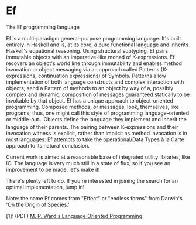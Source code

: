 # Ef
The Ef programming language

Ef is a multi-paradigm general-purpose programming language. It's built entirely in Haskell and is, at its core, a pure functional language and inherits Haskell's equational reasoning. Using structural subtyping, Ef pairs immutable objects with an imperative-like monad of K-expressions. Ef recovers an object's world line through immutability and enables method invocation or object messaging via an approach called Patterns (K-expressions, continuation expressions) of Symbols. Patterns allow implementation of both language constructs and complex interaction with objects; send a Pattern of methods to an object by way of a, possibly complex and dynamic, composition of messages guaranteed statically to be invokable by that object. Ef has a unique approach to object-oriented programming. Composed methods, or messages, look, themselves, like programs; thus, one might call this style of programming language-oriented or middle-out<sub>1</sub>. Objects define the language they implement and inherit the language of their parents. The pairing between K-expressions and their invocation witness is explicit, rather than implicit as method invocation is in most languages. Ef attempts to take the operational/Data Types à la Carte approach to its natural conclusion.

Current work is aimed at a reasonable base of integrated utility libraries, like IO. The language is very much still in a state of flux, so if you see an improvement to be made, let's make it! 

There's plenty left to do. If you're interested in joining the search for an optimal implementation, jump in!

Note: the name Ef comes from "Effect" or "endless forms" from Darwin's 'On the Origin of Species.'

[1]: (PDF) [M. P. Ward's Language Oriented Programming](http://citeseerx.ist.psu.edu/viewdoc/summary?doi=10.1.1.35.6369)
